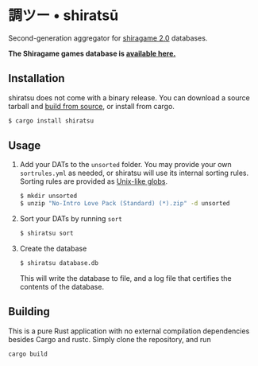 # 調ツー &bullet; shirats&#363;

Second-generation aggregator for [shiragame 2.0](https://github.com/SnowflakePowered/shiragame) databases.

**The Shiragame games database is [available here.](https://github.com/SnowflakePowered/shiragame)**

## Installation
shiratsu does not come with a binary release. You can download a source tarball and [build from source](#Building), or install from cargo.


```bash
$ cargo install shiratsu
```

## Usage

1. Add your DATs to the `unsorted` folder. You may provide your own `sortrules.yml` as needed, or shiratsu will use its internal sorting rules. Sorting rules are provided as [Unix-like globs](https://docs.rs/glob/0.3.0/glob/).
   ```bash
   $ mkdir unsorted
   $ unzip "No-Intro Love Pack (Standard) (*).zip" -d unsorted
   ``` 
2. Sort your DATs by running `sort`
   ```bash
   $ shiratsu sort
   ``` 
3. Create the database
    ```bash
    $ shiratsu database.db
    ```
    This will write the database to file, and a log file that certifies the contents of the database.

## Building

This is a pure Rust application with no external compilation dependencies besides Cargo and rustc. Simply clone the repository, and run

```bash
cargo build
```